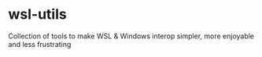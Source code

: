 # wsl-utils
Collection of tools to make WSL &amp; Windows interop simpler, more enjoyable and less frustrating
